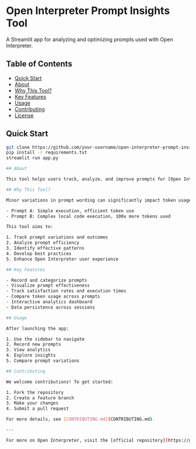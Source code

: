# Open Interpreter Prompt Insights Tool

A Streamlit app for analyzing and optimizing prompts used with Open Interpreter.

## Table of Contents
- [Quick Start](#quick-start)
- [About](#about)
- [Why This Tool?](#why-this-tool)
- [Key Features](#key-features)
- [Usage](#usage)
- [Contributing](#contributing)
- [License](#license)

## Quick Start

```bash
git clone https://github.com/your-username/open-interpreter-prompt-insights.git
pip install -r requirements.txt
streamlit run app.py

## About

This tool helps users track, analyze, and improve prompts for [Open Interpreter](https://github.com/OpenInterpreter/open-interpreter). It offers an intuitive interface for recording prompt performance and visualizing analytics.

## Why This Tool?

Minor variations in prompt wording can significantly impact token usage and code execution. For instance, two similar prompts led to vastly different outcomes:

- Prompt A: Simple execution, efficient token use
- Prompt B: Complex local code execution, 100x more tokens used

This tool aims to:

1. Track prompt variations and outcomes
2. Analyze prompt efficiency
3. Identify effective patterns
4. Develop best practices
5. Enhance Open Interpreter user experience

## Key Features

- Record and categorize prompts
- Visualize prompt effectiveness
- Track satisfaction rates and execution times
- Compare token usage across prompts
- Interactive analytics dashboard
- Data persistence across sessions

## Usage

After launching the app:

1. Use the sidebar to navigate
2. Record new prompts
3. View analytics
4. Explore insights
5. Compare prompt variations

## Contributing

We welcome contributions! To get started:

1. Fork the repository
2. Create a feature branch
3. Make your changes
4. Submit a pull request

For more details, see [CONTRIBUTING.md](CONTRIBUTING.md).

---

For more on Open Interpreter, visit the [official repository](https://github.com/OpenInterpreter/open-interpreter) by [KillianLucas](https://github.com/KillianLucas).
